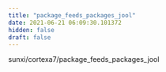 ```yaml
---
title: "package_feeds_packages_jool"
date: 2021-06-21 06:09:30.101372
hidden: false
draft: false
---
```


sunxi/cortexa7/package_feeds_packages_jool


